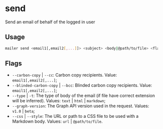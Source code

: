 # send

Send an email of behalf of the logged in user

## Usage

```bash
mailer send <email1[,email2[,...]]> <subject> <body|@path/to/file> <flags>
```

## Flags

* `--carbon-copy` | `--cc`: Carbon copy recipients. Value: `email1[,email2[,...]`;
* `--blinded-carbon-copy` | `--bcc`: Blinded carbon copy recipients. Value: `email1[,email2[,...]`;
* `--type` | `-t`: The type of body of the email (if file have correct extension will be inferred). Values: `text` | `html` | `markdown`;
* `--graph-version`: The Graph API version used in the request. Values: `v1.0` | `beta`;
* `--css` | `--style`: The URL or path to a CSS file to be used with a Markdown body. Values: `url` | `@path/to/file`.

